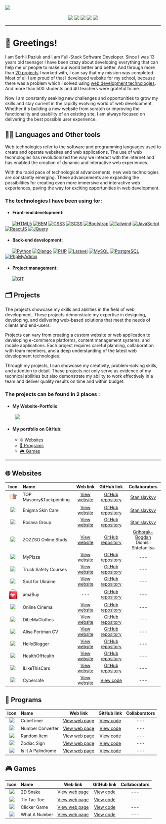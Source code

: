 [![](https://PAZIUK.github.io/Vendor/Images/Media/GreetingsOnGitHub_2.png)](https://github.com/PAZIUK?tab=repositories)

<p align="center">
   <a href="mailto:paz.serhiy@gmail.com"><img src="https://img.shields.io/badge/-Gmail-090909?style=for-the-badge&logo=gmail"></a>
   <a href="https://t.me/Paziuk17"><img src="https://img.shields.io/badge/-Telegram-090909?style=for-the-badge&logo=telegram"></a>
   <a href="https://www.linkedin.com/in/paziuk"><img src="https://img.shields.io/badge/-LinkedIn-090909?style=for-the-badge&logo=linkedin"></a>
   <a href="https://www.facebook.com/paziuk.17"><img src="https://img.shields.io/badge/-Facebook-090909?style=for-the-badge&logo=facebook"></a>
   <a href="https://www.instagram.com/paziuk.17"><img src="https://img.shields.io/badge/-Instagram-090909?style=for-the-badge&logo=instagram"></a> 
</p>

---

<h1>👋 Greetings!</h1>

I am Serhii Paziuk and I am Full-Stack Software Developer. Since I was 13 years old teenager I have been crazy about developing everything that can help me or people to make our world better and better. And through more than [20 projects](https://github.com/PAZIUK#%EF%B8%8F-projects) I worked with, I can say that my mission was completed. Most of all I am proud of that I developed website for my school, because there was a problem which I solved using [web development technologies](https://github.com/PAZIUK#the-technologies-i-have-been-using-for). And more than 500 students and 40 teachers were grateful to me.

Now I am constantly seeking new challenges and opportunities to grow my skills and stay current in the rapidly evolving world of web development. Whether it's building a new website from scratch or improving the functionality and usability of an existing site, I am always focused on delivering the best possible user experience.

<h2>👨‍💻 Languages and Other tools</h2>

Web technologies refer to the software and programming languages used to create and operate websites and web applications. The use of web technologies has revolutionized the way we interact with the internet and has enabled the creation of dynamic and interactive web experiences.

With the rapid pace of technological advancements, new web technologies are constantly emerging. These advancements are expanding the possibilities for creating even more immersive and interactive web experiences, paving the way for exciting opportunities in web development.

<h3>The technologies I have been using for:</h3>

   - <h4>Front-end development:</h4>

   &emsp;&nbsp;&nbsp;[![HTML5](https://img.shields.io/badge/-HTML5-ffffff?style=for-the-badge&logo=html5)](https://paziuk.github.io)
   [![BEM](https://img.shields.io/badge/-BEM-052534?style=for-the-badge&logo=bem)](https://paziuk.github.io)
   [![CSS3](https://img.shields.io/badge/-CSS3-264de4?style=for-the-badge&logo=css3)](https://paziuk.github.io)
   [![SCSS](https://img.shields.io/badge/-SASS/SCSS-264de4?style=for-the-badge&logo=sass)](https://paziuk.github.io)
   [![Bootstrap](https://img.shields.io/badge/-Bootstrap-ffffff?style=for-the-badge&logo=bootstrap)](https://paziuk.github.io)
   [![Tailwind](https://img.shields.io/badge/-Tailwind-01b7d6?style=for-the-badge&logo=tailwind)](https://paziuk.github.io)
   [![JavaScript](https://img.shields.io/badge/-JavaScript-ffffff?style=for-the-badge&logo=javascript)](https://paziuk.github.io)
   [![ReactJS](https://img.shields.io/badge/-React.JS-ffffff?style=for-the-badge&logo=react)](https://paziuk.github.io)
   [![JQuery](https://img.shields.io/badge/-JQuery-264de4?style=for-the-badge&logo=jquery)](https://paziuk.github.io)
   
   - <h4>Back-end development:</h4>
   
   &emsp;&nbsp;&nbsp;[![Python](https://img.shields.io/badge/-Python-ffdf5a?style=for-the-badge&logo=python)](https://paziuk.github.io)
   [![Django](https://img.shields.io/badge/-Django-0c4b33?style=for-the-badge&logo=django)](https://paziuk.github.io)
   [![PHP](https://img.shields.io/badge/-PHP-090909?style=for-the-badge&logo=php)](https://paziuk.github.io)
   [![Laravel](https://img.shields.io/badge/-Laravel-090909?style=for-the-badge&logo=laravel)](https://paziuk.github.io)
   [![MySQL](https://img.shields.io/badge/-MySQL-ffffff?style=for-the-badge&logo=mysql)](https://paziuk.github.io)
   [![PostgreSQL](https://img.shields.io/badge/-PostgreSQL-ffffff?style=for-the-badge&logo=postgresql)](https://paziuk.github.io)
   [![PhpMyAdmin](https://img.shields.io/badge/-PhpMyAdmin-ff9800?style=for-the-badge&logo=phpmyadmin)](https://paziuk.github.io)
   
   - <h4>Project management:</h4>
   
   &emsp;&nbsp;&nbsp;[![GIT](https://img.shields.io/badge/-GIT-ffffff?style=for-the-badge&logo=git)](https://paziuk.github.io)
   
<h2>🗂️ Projects</h2>

The projects showcase my skills and abilities in the field of web development. These projects demonstrate my expertise in designing, developing, and delivering web-based solutions that meet the needs of clients and end-users.

Projects can vary from creating a custom website or web application to developing e-commerce platforms, content management systems, and mobile applications. Each project requires careful planning, collaboration with team members, and a deep understanding of the latest web development technologies.

Through my projects, I can showcase my creativity, problem-solving skills, and attention to detail. These projects not only serve as evidence of my technical abilities but also demonstrate my ability to work effectively in a team and deliver quality results on time and within budget.

<h3> The projects can be found in 2 places : </h3>

   - <h4>My Website-Portfolio</h4> 
   
&emsp;&emsp;&nbsp;[![](https://img.shields.io/badge/-paziuk.github.io-0a0919?style=for-the-badge)](https://paziuk.github.io)

   - <h4>My portfolio on GitHub:</h4> 
   
      - [🌐 Websites](https://github.com/PAZIUK#-websites)
      - [🤖 Programs](https://github.com/PAZIUK#-programs)
      - [🎮 Games](https://github.com/PAZIUK#-games)

---

<h2>🌐 Websites</h2>

| Icon                                                                                                                        | Name                        | Web link                                                                                   | GitHub link                                                                                         | Collaborators                     
| :-:                                                                                                                         | :-                          | :-:                                                                                        | :-:                                                                                                 | :-:
| ![](https://github.com/PAZIUK/TOP-Masonry-Tuckpointing/blob/main/img/favicons/57x57.png)                                    | TOP Masonry&Tuckpointing    | [View website](https://top-masonry.com)                                                    | [GitHub repository](https://github.com/PAZIUK/TOP-Masonry-Tuckpointing)                             | [Stanislavkvv](https://github.com/Stanislavkvv)
| ![](https://paziuk.github.io/Projects/Websites/Enigma_Skin_Care/img/favicons/57x57.png)                                     | Enigma Skin Care            | [View website](https://paziuk.github.io/Projects/Websites/Enigma_Skin_Care/index.html)     | [GitHub repository](https://github.com/PAZIUK/Enigma-Skin-Care)                                     | [Stanislavkvv](https://github.com/Stanislavkvv)
| ![](https://paziuk.github.io/Projects/Websites/Rosava_Group/img/favicons/57x57.png)                                         | Rosava Group                | [View website](https://paziuk.github.io/Projects/Websites/Rosava_Group/index.html)         | [GitHub repository](https://github.com/PAZIUK/Rosava-Group)                                         | [Stanislavkvv](https://github.com/Stanislavkvv)
| ![](http://zozrozklad.zzz.com.ua/img/favicons/apple-touch-icon-57x57-precomposed.png)                                       | ZOZZSO Online Study         | [View website](http://zozrozklad.zzz.com.ua)                                               | [GitHub repository](https://github.com/PAZIUK/zozzso-online-study)                                  | [Grihorak-Bogdan](https://github.com/Grihorak-Bogdan) </br> Dionisii Shtefanitsa
| ![](https://paziuk.github.io/Projects/Websites/MyPIzza/img/57x57.png)                                                       | MyPIzza                     | [View website](https://paziuk.github.io/Projects/Websites/MyPIzza/index.html)              | [GitHub repository](https://github.com/PAZIUK/MyPIzza)                                              | ---
| ![](https://paziuk.github.io/Projects/Websites/Truck-Safety-Courses/img/favicons/57x57.png)                                 | Truck Safety Courses        | [View website](https://paziuk.github.io/Projects/Websites/Truck-Safety-Courses/index.html) | [GitHub repository](https://github.com/PAZIUK/Truck-Safety-Courses)                                 | ---
| ![](https://paziuk.github.io/Projects/Websites/Soul_for_Ukraine/img/favicons/apple-touch-icon-57x57-precomposed.png)        | Soul for Ukraine            | [View website](https://paziuk.github.io/Projects/Websites/Soul_for_Ukraine/index.html)     | [GitHub repository](https://github.com/PAZIUK/Soul-for-Ukraine)                                     | ---
| ![](https://github.com/PAZIUK/amaBuy/blob/main/img/favicons/apple-touch-icon-57x57-precomposed.png)                         | amaBuy                      | ---                                                                                        | [GitHub repository](https://github.com/PAZIUK/amaBuy)                                               | ---
| ![](https://paziuk.github.io/Projects/Websites/Online_Cinema/img/57x57.png)                                                 | Online Cinema               | [View website](https://paziuk.github.io/Projects/Websites/Online_Cinema/index.html)        | [GitHub repository](https://github.com/PAZIUK/Online_Cinema)                                        | ---
| ![](https://paziuk.github.io/Projects/Websites/DiLeMaClothes/img/57x57.png)                                                 | DiLeMaClothes               | [View website](https://paziuk.github.io/Projects/Websites/DiLeMaClothes/index.html)        | [GitHub repository](https://github.com/PAZIUK/DiLeMaClothes)                                        | ---
| ![](https://paziuk.github.io/Projects/Websites/Alisa_Portman_CV/img/57x57.png)                                              | Alisa Portman CV            | [View website](https://paziuk.github.io/Projects/Websites/Alisa_Portman_CV/index.html)     | [GitHub repository](https://github.com/PAZIUK/Alisa_Portman_CV)                                     | ---
| ![](https://paziuk.github.io/Projects/Websites/HelloBlogger/img/apple-touch-icon-57x57-precomposed.png)                     | HelloBlogger                | [View website](https://paziuk.github.io/Projects/Websites/HelloBlogger/index.html)         | [GitHub repository](https://github.com/PAZIUK/HelloBlogger)                                         | ---
| ![](https://paziuk.github.io/Projects/Websites/HealthOfHealth/img/57x57.png)                                                | HealthOfHealth              | [View website](https://paziuk.github.io/Projects/Websites/HealthOfHealth/index.html)       | [GitHub repository](https://github.com/PAZIUK/HealthOfHealth)                                       | ---
| ![](https://paziuk.github.io/Projects/Websites/ILikeThisCars/img/57x57.png)                                                 | ILikeThisCars               | [View website](https://paziuk.github.io/Projects/Websites/ILikeThisCars/index.html)        | [GitHub repository](https://github.com/PAZIUK/ILikeThisCars)                                        | ---
| ![](https://paziuk.github.io/Projects/Websites/Cybersafe/img/favicon/57x57.png)                                             | Cybersafe                   | [View website](https://paziuk.github.io/Projects/Websites/Cybersafe/index.html)            | [View code](https://github.com/PAZIUK/PAZIUK.github.io/tree/main/Projects/Websites/Cybersafe)       | ---

<h2>🤖 Programs</h2>

| Icon                                                                                                                        | Name                        | Web link                                                                                   | GitHub link                                                                                         | Collaborators                     
| :-:                                                                                                                         | :-                          | :-:                                                                                        | :-:                                                                                                 | :-:
| ![](https://paziuk.github.io/Projects/Programs/CubeTimer/img/favicons/apple-touch-icon-57x57-precomposed.png)               | CubeTimer                   | [View web page](https://paziuk.github.io/Projects/Programs/CubeTimer/index.html)           | [View code](https://github.com/PAZIUK/PAZIUK.github.io/tree/main/Projects/Programs/CubeTimer)       | ---
| ![](https://paziuk.github.io/Projects/Programs/NumberConverter/img/apple-touch-icon-57x57-precomposed.png)                  | Number Converter            | [View web page](https://paziuk.github.io/Projects/Programs/NumberConverter/index.html)     | [View code](https://github.com/PAZIUK/PAZIUK.github.io/tree/main/Projects/Programs/NumberConverter) | ---
| ![](https://paziuk.github.io/Projects/Programs/RandomItem/img/apple-touch-icon-57x57-precomposed.png)                       | Random Item                 | [View web page](https://paziuk.github.io/Projects/Programs/RandomItem/index.html)          | [View code](https://github.com/PAZIUK/PAZIUK.github.io/tree/main/Projects/Programs/RandomItem)      | ---
| ![](https://paziuk.github.io/Projects/Programs/ZodiacSign/img/apple-touch-icon-57x57-precomposed.png)                       | Zodiac Sign                 | [View web page](https://paziuk.github.io/Projects/Programs/ZodiacSign/index.html)          | [View code](https://github.com/PAZIUK/PAZIUK.github.io/tree/main/Projects/Programs/ZodiacSign)      | ---
| ![](https://paziuk.github.io/Projects/Programs/IsItAPalindrome/img/apple-touch-icon-57x57-precomposed.png)                  | Is It A Palindrome          | [View web page](https://paziuk.github.io/Projects/Programs/IsItAPalindrome/index.html)     | [View code](https://github.com/PAZIUK/PAZIUK.github.io/tree/main/Projects/Programs/IsItAPalindrome) | ---

<h2>🎮 Games</h2>

| Icon                                                                                                                        | Name                        | Web link                                                                                   | GitHub link                                                                                         | Collaborators                     
| :-:                                                                                                                         | :-                          | :-:                                                                                        | :-:                                                                                                 | :-:
| ![](https://paziuk.github.io/Projects/Games/2D-Game-Snake/favicons/57x57.png)                                               | 2D Snake                    | [View web page](https://paziuk.github.io/Projects/Games/2D-Game-Snake/index.html)          | [View code](https://github.com/PAZIUK/PAZIUK.github.io/tree/main/Projects/Games/2D-Game-Snake)      | ---
| ![](https://paziuk.github.io/Projects/Games/Tic-Tac-Toe/img/57x57.png)                                                      | Tic Tac Toe                 | [View web page](https://paziuk.github.io/Projects/Games/Tic-Tac-Toe/index.html)            | [View code](https://github.com/PAZIUK/PAZIUK.github.io/tree/main/Projects/Games/Tic-Tac-Toe)        | ---
| ![](https://paziuk.github.io/Projects/Games/Clicker-Game/img/favicons/57x57.png)                                            | Clicker Game                | [View web page](https://paziuk.github.io/Projects/Games/Clicker-Game/index.html)           | [View code](https://github.com/PAZIUK/PAZIUK.github.io/tree/main/Projects/Games/Clicker-Game)       | ---
| ![](https://paziuk.github.io/Projects/Games/What-A-Number/img/favicons/57x57.png)                                           | What A Number               | [View web page](https://paziuk.github.io/Projects/Games/What-A-Number/index.html)          | [View code](https://github.com/PAZIUK/PAZIUK.github.io/tree/main/Projects/Games/What-A-Number)      | ---
